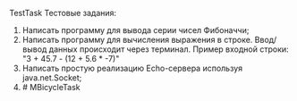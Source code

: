 TestTask
Тестовые задания:

1. Написать программу для вывода серии чисел Фибоначчи;
2. Написать программу для вычисления выражения в строке. Ввод/вывод данных происходит через терминал. Пример входной строки: "3 + 45.7 - (12 + 5.6 * -7)"
3. Написать простую реализацию Echo-сервера используя java.net.Socket;
4. #   M B i c y c l e T a s k  
 